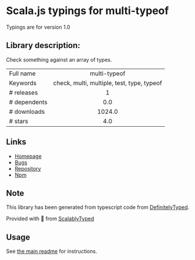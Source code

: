 
# Scala.js typings for multi-typeof

Typings are for version 1.0

## Library description:
Check something against an array of types.

|                    |                 |
| ------------------ | :-------------: |
| Full name          | multi-typeof |
| Keywords           | check, multi, multiple, test, type, typeof |
| # releases         | 1 |
| # dependents       | 0.0 |
| # downloads        | 1024.0 |
| # stars            | 4.0 |

## Links
- [Homepage](https://github.com/gillstrom/multi-typeof#readme)
- [Bugs](https://github.com/gillstrom/multi-typeof/issues)
- [Repository](https://github.com/gillstrom/multi-typeof)
- [Npm](https://www.npmjs.com/package/multi-typeof)
    


## Note
This library has been generated from typescript code from [DefinitelyTyped](https://definitelytyped.org).

Provided with :purple_heart: from [ScalablyTyped](https://github.com/oyvindberg/ScalablyTyped)

## Usage
See [the main readme](../../readme.md) for instructions.


